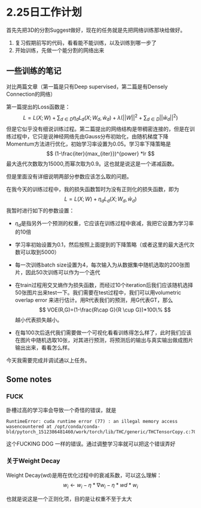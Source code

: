 # 2.25日工作计划

首先先把3D的分割Suggest做好，现在的任务就是先把网络训练那块给做好。

1. 复习假期前写的代码，看看能不能训练，以及训练到哪一步了
2. 开始训练，先做一个能分割的网络出来

##  一些训练的笔记

对比两篇文章（第一篇是只有Deep supervised，第二篇是有Densely Connection的网络）

第一篇提出的Loss函数是：
$$
L=L(X;W)+\sum_{d\in D}\eta_dL_d(X;W_d,\hat{w}_d)+\lambda(||W||^2+\sum_{d\in D}||\hat{w}_d||^2)
$$
但是它似乎没有细说训练过程。第二篇提出的网络结构是带稠密连接的，但是在训练过程中，它只是说神经网络先由Gauss分布初始化，由随机梯度下降Momentum方法进行优化，初始学习率设置为0.05。学习率下降策略是
$$
(1-\frac{iter}{max_{iter}})^{power} *lr
$$
最大迭代次数取为15000,而幂次取为0.9。这也就是说这是一个递减函数。

但是里面没有详细说明两部分参数应该怎么取的问题。

在我今天的训练过程中，我的损失函数暂时为没有正则化的损失函数，即为
$$
L=L(X;W)+\eta_dL_d(X;W_d,\hat{w}_d)
$$
我暂时进行如下的参数设置：

* $\eta_d$是指另外一个预测的权重，它应该在训练过程中衰减，我把它设置为学习率的10倍

* 学习率初始设置为0.1，然后按照上面提到的下降策略（或者这里的最大迭代次数可以取到5000）

* 每一次训练batch size设置为4，每次输入为从数据集中随机选取的200张图片，因此50次训练可以作为一个迭代

* 在train过程用交叉熵作为损失函数，而经过10个iteration后我们应该随机选择50张图片出来test一下。我们需要在test过程中，我们可以用volumetric overlap error 来进行估计。用R代表我们的预测，用G代表GT，那么
  $$
  VOE(R,G)=(1-\frac{R\cap G}{R \cup G})*100\%
  $$
  越小代表损失越小。

* 在每100次后迭代我们需要做一个可视化看看训练得怎么样了，此时我们应该在图片中随机选取10张，对其进行预测，将预测后的输出与真实输出做成图片输出出来，看看怎么样。

今天我需要完成并调试通以上任务。



## Some notes

### FUCK

卧槽过高的学习率会导致一个奇怪的错误，就是

```shell
RuntimeError: cuda runtime error (77) : an illegal memory access wasencountered at /opt/conda/conda-bld/pytorch_1512386481460/work/torch/lib/THC/generic/THCTensorCopy.c:70
```



这个FUCKING DOG 一样的错误。通过调整学习率就可以把这个错误弄好



### 关于Weight  Decay

Weight Decay(wd)是用在优化过程中的衰减系数，可以这么理解：
$$
w_i \leftarrow w_{i}-\eta*\nabla w_i -\eta*wd*w_i
$$

也就是说这是一个正则化项，目的是让权重不至于太大

